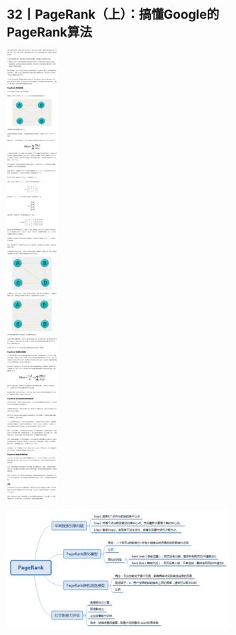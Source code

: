# 32丨PageRank（上）：搞懂Google的PageRank算法

![image-20210527160525196](img/32PageRank（上）：搞懂Google的PageRank算法/image-20210527160525196.png)

![img](img/32PageRank（上）：搞懂Google的PageRank算法/f936296fed70f27ba23064ec14a7e37d.png)


